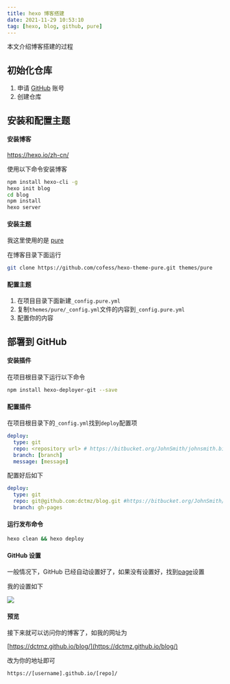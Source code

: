 ```yaml
---
title: hexo 博客搭建
date: 2021-11-29 10:53:10
tag: [hexo, blog, github, pure]
---
```


本文介绍博客搭建的过程

## 初始化仓库

1. 申请 [GitHub](https://github.com/) 账号
2. 创建仓库

## 安装和配置主题

#### 安装博客

https://hexo.io/zh-cn/

使用以下命令安装博客

```bash
npm install hexo-cli -g
hexo init blog
cd blog
npm install
hexo server
```

#### 安装主题

我这里使用的是 [pure](https://github.com/cofess/hexo-theme-pure)

在博客目录下面运行

```bash
git clone https://github.com/cofess/hexo-theme-pure.git themes/pure
```

#### 配置主题

1. 在项目目录下面新建`_config.pure.yml`
2. 复制`themes/pure/_config.yml`文件的内容到`_config.pure.yml`
3. 配置你的内容

## 部署到 GitHub

#### 安装插件

在项目根目录下运行以下命令

```bash
npm install hexo-deployer-git --save
```

#### 配置插件

在项目根目录下的`_config.yml`找到`deploy`配置项

```yml
deploy:
  type: git
  repo: <repository url> # https://bitbucket.org/JohnSmith/johnsmith.bitbucket.io
  branch: [branch]
  message: [message]
```

配置好后如下

```yml
deploy:
  type: git
  repo: git@github.com:dctmz/blog.git #https://bitbucket.org/JohnSmith/johnsmith.bitbucket.io
  branch: gh-pages
```

#### 运行发布命令

```bash
hexo clean && hexo deploy
```

#### GitHub 设置

一般情况下，GitHub 已经自动设置好了，如果没有设置好，找到[page](https://github.com/dctmz/blog/settings/pages)设置

我的设置如下

![](https://gitee.com/dctxf/pic/raw/master/1638174253930-1638174253928.png)

#### 预览

接下来就可以访问你的博客了，如我的网址为

[https://dctmz.github.io/blog/](https://dctmz.github.io/blog/)

改为你的地址即可

```html
https://[username].github.io/[repo]/
```
